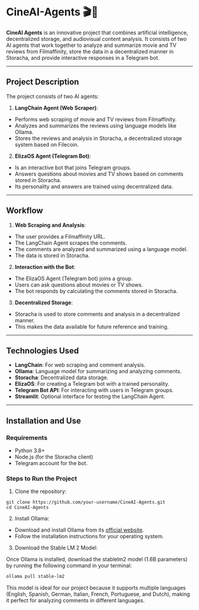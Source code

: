 # CineAI-Agents 🎬🤖

**CineAI Agents** is an innovative project that combines artificial intelligence, decentralized storage, and audiovisual content analysis. It consists of two AI agents that work together to analyze and summarize movie and TV reviews from Filmaffinity, store the data in a decentralized manner in Storacha, and provide interactive responses in a Telegram bot.

---

## **Project Description**

The project consists of two AI agents:

1. **LangChain Agent (Web Scraper)**:
- Performs web scraping of movie and TV reviews from Filmaffinity.
- Analyzes and summarizes the reviews using language models like Ollama.
- Stores the reviews and analysis in Storacha, a decentralized storage system based on Filecoin.

2. **ElizaOS Agent (Telegram Bot)**:
- Is an interactive bot that joins Telegram groups.
- Answers questions about movies and TV shows based on comments stored in Storacha.
- Its personality and answers are trained using decentralized data.

---

## **Workflow**

1. **Web Scraping and Analysis**:
- The user provides a Filmaffinity URL.
- The LangChain Agent scrapes the comments.
- The comments are analyzed and summarized using a language model.
- The data is stored in Storacha.

2. **Interaction with the Bot**:
- The ElizaOS Agent (Telegram bot) joins a group.
- Users can ask questions about movies or TV shows.
- The bot responds by calculating the comments stored in Storacha.

3. **Decentralized Storage**:
- Storacha is used to store comments and analysis in a decentralized manner.
- This makes the data available for future reference and training.

---

## **Technologies Used**

- **LangChain**: For web scraping and comment analysis.
- **Ollama**: Language model for summarizing and analyzing comments.
- **Storacha**: Decentralized data storage.
- **ElizaOS**: For creating a Telegram bot with a trained personality.
- **Telegram Bot API**: For interacting with users in Telegram groups.
- **Streamlit**: Optional interface for testing the LangChain Agent.

---

## **Installation and Use**

### Requirements
- Python 3.8+
- Node.js (for the Storacha client)
- Telegram account for the bot.

### Steps to Run the Project
1. Clone the repository:
``` 
git clone https://github.com/your-username/CineAI-Agents.git
cd CineAI-Agents
```
2. Install Ollama:
- Download and install Ollama from its [official website](https://ollama.com/).
- Follow the installation instructions for your operating system.

3. Download the Stable LM 2 Model:

Once Ollama is installed, download the stablelm2 model (1.6B parameters) by running the following command in your terminal:
```bash
ollama pull stable-lm2
```
This model is ideal for our project because it supports multiple languages ​​(English, Spanish, German, Italian, French, Portuguese, and Dutch), making it perfect for analyzing comments in different languages.

